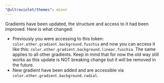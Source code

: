 ```yaml
---
"@ultraviolet/themes": minor
---
```


Gradients have been updated, the structure and access to it had been improved. Here is what changed:
- Previously you were accessing to this token: `color.other.gradient.background.fuschia` and now you can access it like this: `color.other.gradient.background.linear.fuschia`. The same applies to all other gradients. 
Keep in mind that for now the old way still works as this update is NOT breaking change but it will be removed in the future.
- New gradient have been added and are accessible via `color.other.gradient.background.radial`.
